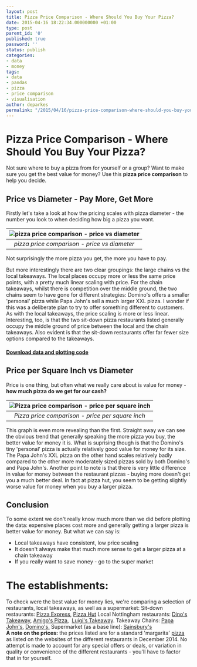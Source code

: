 ```yaml
---
layout: post
title: Pizza Price Comparison - Where Should You Buy Your Pizza?
date: 2015-04-16 18:22:34.000000000 +01:00
type: post
parent_id: '0'
published: true
password: ''
status: publish
categories:
- data
- money
tags:
- data
- pandas
- pizza
- price comparison
- visualisation
author: deparkes
permalink: "/2015/04/16/pizza-price-comparison-where-should-you-buy-your-pizza/"
---
```

<h1>Pizza Price Comparison - Where Should You Buy Your Pizza?</h1>
Not sure where to buy a pizza from for yourself or a group? Want to make sure you get the best value for money?
Use this <strong>pizza price comparison</strong> to help you decide.

<h2>Price vs Diameter - Pay More, Get More</h2>

Firstly let's take a look at how the pricing scales with pizza diameter - the number you look to when deciding how big a pizza you want.


| ![pizza price comparison - price vs diameter]({{site.baseurl}}/assets/2015/04/PriceVsDiameter-1024x632.png) |
|:--:|
| *pizza price comparison - price vs diameter* |

Not surprisingly the more pizza you get, the more you have to pay.

But more interestingly there are two clear groupings: the large chains vs the local takeaways.
The local places occupy more or less the same price points, with a pretty much linear scaling with price.
For the chain takeaways, whilst there is competition over the middle ground, the two chains seem to have gone for different strategies: Domino's offers a smaller 'personal' pizza while Papa John's sell a much larger XXL pizza. I wonder if this was a deliberate plan to try to offer something different to customers. As with the local takeaways, the price scaling is more or less linear.
Interesting, too, is that the two sit-down pizza restaurants listed generally occupy the middle ground of price between the local and the chain takeaways. Also evident is that the sit-down restaurants offer far fewer size options compared to the takeaways.
<h4><a href="https://gist.github.com/deparkes/cb23499ffa4226ac8ee6">Download data and plotting code</a></h4>
<h2>Price per Square Inch vs Diameter</h2>
Price is one thing, but often what we really care about is value for money - <strong>how much pizza do we get for our cash?</strong>

| ![Pizza price comparison - price per square inch]({{site.baseurl}}/assets/2015/04/PPSQ_Vs_Diameter-1024x622.png) |
|:--:|
| *Pizza price comparison - price per square inch* |

This graph is even more revealing than the first. Straight away we can see the obvious trend that generally speaking the more pizza you buy, the better value for money it is.
What is suprising though is that the Domino's tiny 'personal' pizza is actually relatively good value for money for its size. The Papa John's XXL pizza on the other hand scales relatively badly compared to the other more moderately sized pizzas sold by both Domino's and Papa John's.
Another point to note is that there is very little difference in value for money between the restaurant pizzas - buying more doesn't get you a much better deal. In fact at pizza hut, you seem to be getting slightly worse value for money when you buy a larger pizza.
<h2>Conclusion</h2>
To some extent we don't really know much more than we did before plotting the data: expensive places cost more and generally getting a larger pizza is better value for money.
But what we can say is:
<ul>
<li>Local takeaways have consistent, low price scaling</li>
<li>It doesn't always make that much more sense to get a larger pizza at a chain takeaway</li>
<li>If you really want to save money - go to the super market</li>
</ul>
<h1 class="attribution-info">The establishments:</h1>
<div class="attribution-info">
To check were the best value for money lies, we're comparing a selection of restaurants, local takeaways, as well as a supermarket:
Sit-down restaurants: <a href="https://www.pizzaexpress.com/">Pizza Express</a>, <a href="https://www.pizzahut.co.uk/">Pizza Hut</a>
Local Nottingham restaurants: <a href="https://www.just-eat.co.uk/restaurants-dinos/menu">Dino's Takeaway</a>, <a href="https://www.amigospizza-ng7.co.uk/">Amigo's Pizza</a>,  <a href="https://www.just-eat.co.uk/restaurants-luigis-ng9/menu">Luigi's Takeaway</a>.
Takeaway Chains: <a href="https://www.papajohns.co.uk/">Papa John's</a>, <a href="https://www.dominos.co.uk/">Domino's.</a>
Supermarket (as a base line): <a href="https://www.sainsburys.co.uk/sol/index.jsp">Sainsbury's</a>
</div>
<div class="attribution-info"></div>
<div class="attribution-info">
<strong>A note on the prices:</strong> the prices listed are for a standard 'margarita' <a href="https://en.wikipedia.org/wiki/Pizza">pizza </a>as listed on the websites of the different restaurants in December 2014. No attempt is made to account for any special offers or deals, or variation in quality or convenience of the different restaurants - you'll have to factor that in for yourself.</div>